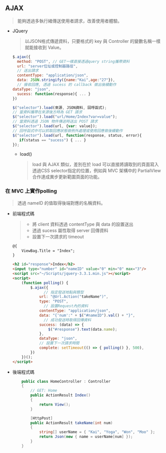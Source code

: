 ## AJAX

> 能夠透過多執行緒傳送使用者請求，改善使用者體驗。

- JQuery

  > 以JSON格式傳遞資料，只要格式的 key 與 Controller 的變數名稱一樣就能接收到 Value。

  ```js
  $.ajax({
    method: "POST", // GET一樣直接透過query string攜帶資料
    url: "server位址或控制器路徑",
    // 送出請求
    contentType: "application/json",
    data: JSON.stringify({name:"Kai",age:"27"}),
    // 接收回應, 透過 sucess 的 callback 做出後續動作
  dataType: "json",
    sucess: function(response){ ... }
  })
  
  $("selector").load(來源, JSON資料, 回呼函式);
  // 當資料攜帶在來源後方時為 GET 請求
  $("selector").load("url/Home/Index?var=value");
  // 當資料透過 JSON 物件傳送時送出 POST 請求
  $("selector").load(url, {var: value});
  // 回呼函式中可以抓取回應狀態做例外處理或使用回應做後續動作
  $("selector").load(url, function(response, status, error){
     if(status == "sucess") { ... }
  });
  ```
  
  - load()
  
  	> load 與 AJAX 類似，差別在於 load 可以直接將讀取到的頁面寫入透過CSS selector指定的位置，例如與 MVC 架構中的 PartialVIew 合作達成異步更新範圍頁面的功能。

### 在 MVC 上實作polling

> 透過 nameID 的值取得後端對應的名稱資料。

- 前端程式碼

  > - 將 client 資料透過 contentType 與 data 的設置送出
  > - 透過 sucess 屬性取得 server 回傳資料
  > - 設置下一次請求的 timeout 

  ```html
  @{
      ViewBag.Title = "Index";
  }
  
  <h2 id="response">Index</h2>
  <input type="number" id="nameID" value="0" min="0" max="3"/>
  <script src="~/Scripts/jquery-3.3.1.min.js"></script>
  <script>
      (function polling() {
          $.ajax({
            	// 指定發送地點與類型
              url: "@Url.Action("takeName")",
              type: "POST",
            	// 設置Request內的資料
              contentType: "application/json",
              data: "{'num':" + $("#nameID").val() + "}",
            	// 成功發送時取得回傳資料
              success: (data) => {
                  $("#response").text(data.name);
              },
              dataType: "json",
              // 設置下一次請求時間
              complete: setTimeout(() => { polling() }, 500),
          })
      })();
  </script>
  ```

- 後端程式碼

  ```csharp
      public class HomeController : Controller
      {
          // GET: Home
          public ActionResult Index()
          {
              return View();
          }
  
          [HttpPost]
          public ActionResult takeName(int num)
          {
              string[] userName = { "Kai", "Yoga", "Won", "Moo" };
              return Json(new { name = userName[num] });
          }
      }
  ```

  